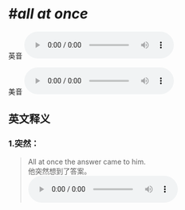# ***\#all at once*** 
英音
<audio src="./media/all at once1_AAC.aac" controls="controls"></audio>

美音
<audio src="./media/all at once2_AAC.aac" controls="controls"></audio>



  

英文释义
---
### 1.**突然：**  

 > All at once the answer came to him.  
 > 他突然想到了答案。    
<audio src="./media/once-3.aac" controls="controls"></audio>


